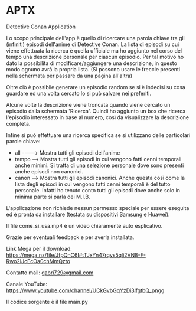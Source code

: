 # APTX
Detective Conan Application

Lo scopo principale dell'app è quello di ricercare una parola chiave tra gli (infiniti) episodi dell'anime di Detective Conan.
La lista di episodi su cui viene effettuata la ricerca è quella ufficiale ma ho aggiunto nel corso del tempo una descrizione
personale per ciascun episodio. Per tal motivo ho dato la possibilita di modificare/aggiungere una descrizione, in questo modo
ognuno avrà la propria lista. (Si possono usare le freccie presenti nella schermata per passare da una pagina all'altra)

Oltre ciò è possibile generare un episodio random se si è indecisi su cosa guardare ed una volta cercato lo si può salvare nei
preferiti.

Alcune volte la descrizione viene troncata quando viene cercato un episodio dalla schermata 'Ricerca'. 
Quindi ho aggiunto un box che ricerca l'episodio interessato in base al numero, così da visualizzare la descrizione completa.

Infine si può effettuare una ricerca specifica se si utilizzano delle particolari parole chiave:
- all ----> Mostra tutti gli episodi dell'anime
- tempo --> Mostra tutti gli episodi in cui vengono fatti cenni temporali anche minimi.
            Si tratta di una selezione personale dove sono presenti anche episodi non canonici.
- canon --> Mostra tutti gli episodi canonici. Anche questa così come la lista degli episodi in cui vengono fatti cenni
            temporali è del tutto personale. Infatti ho tenuto conto tutti gli episodi dove anche solo in minima parte
            si parla dei M.I.B.

L'applicazione non richiede nessun permesso speciale per essere eseguita ed è pronta da installare (testata su dispositivi Samsung e Huawei).

Il file come_si_usa.mp4 è un video chiaramente auto esplicativo.

Grazie per eventuali feedback e per averla installata.

Link Mega per il download: https://mega.nz/file/JfpQnC6I#tTJxYn47rqvs5qli2VN8-F-Rwo2IJcEcOa0chMmQzto

Contatto mail: gabri729@gmail.com

Canale YouTube: https://www.youtube.com/channel/UCkGvbGqYzDi3lfgtbQ_pngg


Il codice sorgente è il file main.py
